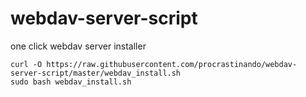 # webdav-server-script
one click webdav server installer


```
curl -O https://raw.githubusercontent.com/procrastinando/webdav-server-script/master/webdav_install.sh
sudo bash webdav_install.sh
```